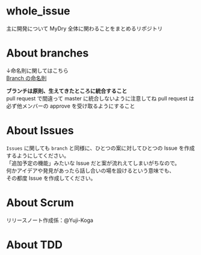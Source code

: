 # whole_issue

主に開発について MyDry 全体に関わることをまとめるリポジトリ

# About branches

↓命名則に関してはこちら  
[Branch の命名則](https://github.com/MyDry/whole_issue/issues/2)

**ブランチは原則、生えてきたところに統合すること**  
pull request で間違って master に統合しないように注意してね
pull request は必ず他メンバーの approve を受け取るようにすること

# About Issues

`Issues` に関しても `branch` と同様に、ひとつの案に対してひとつの Issue を作成するようにしてください。  
「追加予定の機能」みたいな Issue だと案が流れえてしまいがちなので。  
何かアイデアや発見があったら話し合いの場を設けるという意味でも、  
その都度 Issue を作成してください。  

# About Scrum

リリースノート作成係：@Yuji-Koga

# About TDD
